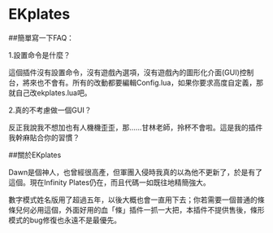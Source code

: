 # EKplates

##簡單寫一下FAQ：

1.設置命令是什麼？

這個插件沒有設置命令，沒有遊戲內選項，沒有遊戲內的圖形化介面(GUI)控制台，將來也不會有。所有的改動都要編輯Config.lua，如果你要求高度自定義，那就自己改ekplates.lua吧。

2.真的不考慮做一個GUI？

反正我說我不想加也有人機機歪歪，那......甘林老師，拎杯不會啦。這是我的插件我幹麻貼合你的習慣？

##關於EKplates

Dawn是個神人，也曾經很高產，但軍團入侵時我真的以為他不更新了，於是有了這個。現在Infinity Plates仍在，而且代碼一如既往地精簡強大。

數字模式姓名版用了超過五年，以後大概也會一直用下去；你若需要一個普通的條條兒何必用這個，外面好用的血「條」插件一抓一大把，本插件不提供售後，條形模式的bug修復也永遠不是最優先。
